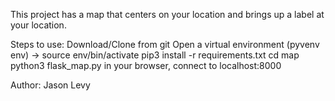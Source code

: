 This project has a map that centers on your location and brings up a label at your location.

Steps to use:
Download/Clone from git
Open a virtual environment (pyvenv env) -> source env/bin/activate
pip3 install -r requirements.txt
cd map
python3 flask_map.py
in your browser, connect to localhost:8000

Author: Jason Levy
